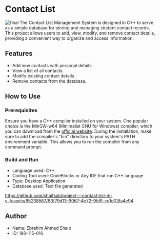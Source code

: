 # Contact List
![final](https://github.com/shaifsab/project---contact-list/assets/85238587/e993d4bc-e8cd-4026-99f2-f7f595fcc7a6)
The Contact List Management System is designed in C++ to serve as a simple database for storing and managing student contact records. This project allows users to add, view, modify, and remove contact details, providing a convenient way to organize and access information.

## Features

- Add new contacts with personal details.
- View a list of all contacts.
- Modify existing contact details.
- Remove contacts from the database.

## How to Use

### Prerequisites

Ensure you have a C++ compiler installed on your system. One popular choice is the MinGW-w64 (Minimalist GNU for Windows) compiler, which you can download from the [official website](https://mingw-w64.org/doku.php).
During the installation, make sure to add the compiler's "bin" directory to your system's PATH environment variable. This allows you to run the compiler from any command prompt.


### Build and Run

- Language used: C++
- Coding Tool used: CodeBlocks or Any IDE that run C++ language
- Type: Desktop Application
- Database used: Text file generated

https://github.com/shaifsab/project---contact-list-in-c-/assets/85238587/83f79d13-9067-4e72-9fd9-ce1e03fa4e94

## Author
- Name: Ebrahim Ahmed Shaip
- ID: 193-115-016


   
